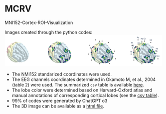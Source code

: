 # MCRV
MNI152-Cortex-ROI-Visualization

Images created through the python codes:
![](fig/4_all.png)

- The NMI152 standarized coordinates were used.
- The EEG channels coordinates determined in Okamoto M, et al., 2004 (table 2) were used. The summarized `csv` table is available [here](data/0_Okamoto_M_2004_table2_MNI_coordinates.csv).
- The lobe color were determined based on Harvard-Oxford atlas and manual annotations of corresponding cortical lobes (see the [csv table](data/0_Harvard_Oxford_Brodmann_Lobe.csv)).
- 99% of codes were generated by ChatGPT o3
- The 3D image can be available as a [html file](data/4_result.html).